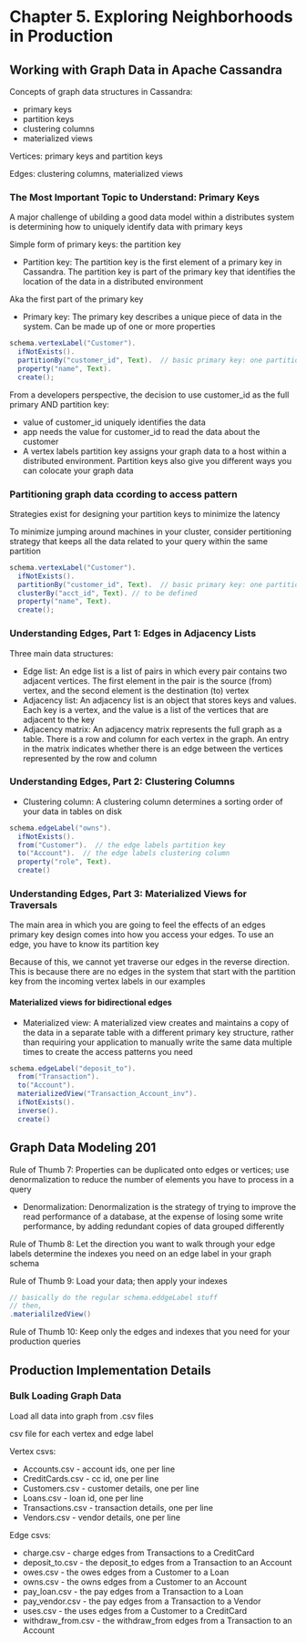 # Chapter 5. Exploring Neighborhoods in Production

## Working with Graph Data in Apache Cassandra

Concepts of graph data structures in Cassandra:

- primary keys
- partition keys
- clustering columns
- materialized views

Vertices: primary keys and partition keys

Edges: clustering columns, materialized views

### The Most Important Topic to Understand: Primary Keys

A major challenge of ubilding a good data model within a distributes system is determining how to uniquely identify data with primary keys

Simple form of primary keys: the partition key

- Partition key: The partition key is the first element of a primary key in Cassandra. The partition key is part of the primary key that identifies the location of the data in a distributed environment

Aka the first part of the primary key

- Primary key: The primary key describes a unique piece of data in the system. Can be made up of one or more properties

```groovy
schema.vertexLabel("Customer").
  ifNotExists().
  partitionBy("customer_id", Text).  // basic primary key: one partition key
  property("name", Text).
  create();
```

From a developers perspective, the decision to use customer_id as the full primary AND partition key:

- value of customer_id uniquely identifies the data
- app needs the value for customer_id to read the data about the customer
- A vertex labels partition key assigns your graph data to a host within a distributed environment. Partition keys also give you different ways you can colocate your graph data

### Partitioning graph data ccording to access pattern

Strategies exist for designing your partition keys to minimize the latency

To minimize jumping around machines in your cluster, consider pertitioning strategy that keeps all the data related to your query within the same partition

```groovy
schema.vertexLabel("Customer").
  ifNotExists().
  partitionBy("customer_id", Text).  // basic primary key: one partition key
  clusterBy("acct_id", Text). // to be defined
  property("name", Text).
  create();
```

### Understanding Edges, Part 1: Edges in Adjacency Lists

Three main data structures:

- Edge list: An edge list is a list of pairs in which every pair contains two adjacent vertices. The first element in the pair is the source (from) vertex, and the second element is the destination (to) vertex
- Adjacency list: An adjacency list is an object that stores keys and values. Each key is a vertex, and the value is a list of the vertices that are adjacent to the key
- Adjacency matrix: An adjacency matrix represents the full graph as a table. There is a row and column for each vertex in the graph. An entry in the matrix indicates whether there is an edge between the vertices represented by the row and column

### Understanding Edges, Part 2: Clustering Columns

- Clustering column: A clustering column determines a sorting order of your data in tables on disk

```groovy
schema.edgeLabel("owns").
  ifNotExists().
  from("Customer").  // the edge labels partition key
  to("Account").  // the edge labels clustering column
  property("role", Text).
  create()
```

### Understanding Edges, Part 3: Materialized Views for Traversals

The main area in which you are going to feel the effects of an edges primary key design comes into how you access your edges. To use an edge, you have to know its partition key

Because of this, we cannot yet traverse our edges in the reverse direction. This is because there are no edges in the system that start with the partition key from the incoming vertex labels in our examples

#### Materialized views for bidirectional edges

- Materialized view: A materialized view creates and maintains a copy of the data in a separate table with a different primary key structure, rather than requiring your application to manually write the same data multiple times to create the access patterns you need

```groovy
schema.edgeLabel("deposit_to").
  from("Transaction").
  to("Account").
  materializedView("Transaction_Account_inv").
  ifNotExists().
  inverse().
  create()
```

## Graph Data Modeling 201

Rule of Thumb 7: Properties can be duplicated onto edges or vertices; use denormalization to reduce the number of elements you have to process in a query

- Denormalization: Denormalization is the strategy of trying to improve the read performance of a database, at the expense of losing some write performance, by adding redundant copies of data grouped differently

Rule of Thumb 8: Let the direction you want to walk through your edge labels determine the indexes you need on an edge label in your graph schema

Rule of Thumb 9: Load your data; then apply your indexes

```groovy
// basically do the regular schema.eddgeLabel stuff
// then,
.materialilzedView()
```

Rule of Thumb 10: Keep only the edges and indexes that you need for your production queries

## Production Implementation Details

### Bulk Loading Graph Data

Load all data into graph from .csv files

csv file for each vertex and edge label

Vertex csvs:

- Accounts.csv - account ids, one per line
- CreditCards.csv - cc id, one per line
- Customers.csv - customer details, one per line
- Loans.csv - loan id, one per line
- Transactions.csv - transaction details, one per line
- Vendors.csv - vendor details, one per line

Edge csvs:

- charge.csv - charge edges from Transactions to a CreditCard
- deposit_to.csv - the deposit_to edges from a Transaction to an Account
- owes.csv - the owes edges from a Customer to a Loan
- owns.csv - the owns edges from a Customer to an Account
- pay_loan.csv - the pay edges from a Transaction to a Loan
- pay_vendor.csv - the pay edges from a Transaction to a Vendor
- uses.csv - the uses edges from a Customer to a CreditCard
- withdraw_from.csv - the withdraw_from edges from a Transaction to an Account
